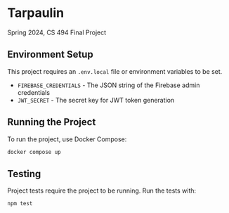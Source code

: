 # Tarpaulin

Spring 2024, CS 494 Final Project

## Environment Setup

This project requires an `.env.local` file or environment variables to be set.

- `FIREBASE_CREDENTIALS` - The JSON string of the Firebase admin credentials
- `JWT_SECRET` - The secret key for JWT token generation

## Running the Project

To run the project, use Docker Compose:

```bash
docker compose up
```

## Testing

Project tests require the project to be running. Run the tests with:

```bash
npm test
```
